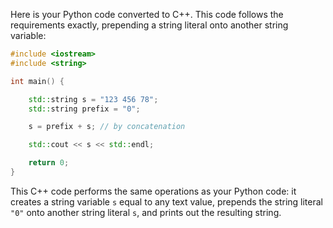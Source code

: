 Here is your Python code converted to C++. This code follows the requirements exactly, prepending a string literal onto another string variable:

```cpp
#include <iostream>
#include <string>

int main() {

    std::string s = "123 456 78";
    std::string prefix = "0";

    s = prefix + s; // by concatenation

    std::cout << s << std::endl;

    return 0;
}
```
This C++ code performs the same operations as your Python code: it creates a string variable `s` equal to any text value, prepends the string literal `"0"` onto another string literal `s`, and prints out the resulting string.
